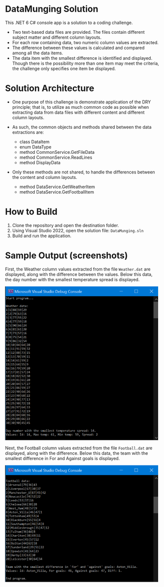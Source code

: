 # DataMunging Solution

This .NET 6 C# console app is a solution to a coding challenge.
- Two text-based data files are provided. The files contain different subject matter and different column layouts.
- For each row containing data, two numeric column values are extracted.
- The difference between these values is calculated and compared among all the data items. 
- The data item with the smallest difference is identified and displayed. Though there is the possibility more than one item may meet the criteria, the challenge only specifies one item be displayed.

# Solution Architecture
- One purpose of this challenge is demonstrate application of the DRY principle; that is, to utilize as much common code as possible when extracting data from data files with different content and different column layouts.
- As such, the common objects and methods shared between the data extractions are:
    - class DataItem
    - enum DataType
    - method CommonService.GetFileData
    - method CommonService.ReadLines
    - method DisplayData

- Only these methods are not shared, to handle the differences between the content and column layouts.
    - method DataService.GetWeatherItem
    - method DataService.GetFootballItem
 
# How to Build
1. Clone the repository and open the destination folder.
2. Using Visual Studio 2022, open the solution file: `DataMunging.sln`
3. Build and run the application.

# Sample Output (screenshots)
First, the Weather column values extracted from the file `Weather.dat` are displayed, along with the difference between the values.
Below this data, the day number with the smallest temperature spread is displayed.

<img src="DataMunging/Images/Screenshot1.png" width="500" height="502">

Next, the Football column values extracted from the file `Football.dat` are displayed, along with the difference.
Below this data, the team with the smallest difference in For and Against goals is displayed.

<img src="DataMunging/Images/Screenshot2.png" width="500" height="381">